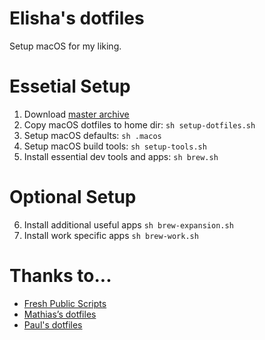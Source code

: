 # Elisha's dotfiles

Setup macOS for my liking.

# Essetial Setup

1. Download [master archive](https://github.com/elishaterada/dotfiles/archive/master.zip)
2. Copy macOS dotfiles to home dir: `sh setup-dotfiles.sh`
3. Setup macOS defaults: `sh .macos`
4. Setup macOS build tools: `sh setup-tools.sh`
5. Install essential dev tools and apps: `sh brew.sh`

# Optional Setup

6. Install additional useful apps `sh brew-expansion.sh`
7. Install work specific apps `sh brew-work.sh`

# Thanks to...
* [Fresh Public Scripts](https://bitbucket.org/freshconsulting/fresh-public-scripts)
* [Mathias’s dotfiles](https://github.com/mathiasbynens/dotfiles)
* [Paul's dotfiles](https://github.com/paulirish/dotfiles)
